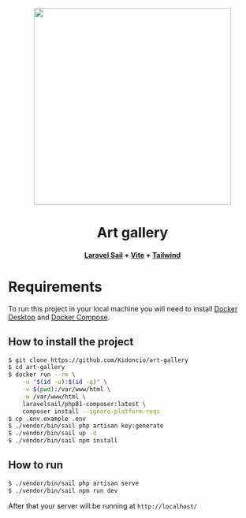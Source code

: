 <p align="center"><a href="https://laravel.com" target="_blank"><img src="https://raw.githubusercontent.com/laravel/art/master/logo-lockup/5%20SVG/2%20CMYK/1%20Full%20Color/laravel-logolockup-cmyk-red.svg" width="400"></a></p>

<h1 align="center">
Art gallery
</h1>

<h4 align="center">
<a href="https://laravel.com/docs/9.x/sail">Laravel Sail</a> + <a href="https://vitejs.dev/">Vite</a> + <a href="https://tailwindcss.com/">Tailwind</a>
</h4>

# Requirements

To run this project in your local machine you will need to install [Docker Desktop](https://www.docker.com/products/docker-desktop) and [Docker Compose](https://docs.docker.com/compose/install/).

## How to install the project

```zsh
$ git clone https://github.com/Kidoncio/art-gallery
$ cd art-gallery
$ docker run --rm \
    -u "$(id -u):$(id -g)" \
    -v $(pwd):/var/www/html \
    -w /var/www/html \
    laravelsail/php81-composer:latest \
    composer install --ignore-platform-reqs
$ cp .env.example .env
$ ./vendor/bin/sail php artisan key:generate
$ ./vendor/bin/sail up -d
$ ./vendor/bin/sail npm install
```

## How to run

```zsh
$ ./vendor/bin/sail php artisan serve
$ ./vendor/bin/sail npm run dev
```

After that your server will be running at `http://localhost/`
